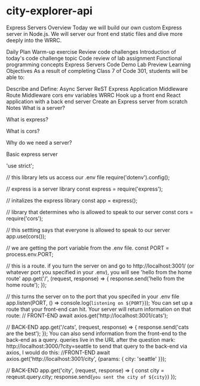 # city-explorer-api

Express Servers
Overview
Today we will build our own custom Express server in Node.js. We will server our front end static files and dive more deeply into the WRRC.

Daily Plan
Warm-up exercise
Review code challenges
Introduction of today's code challenge topic
Code review of lab assignment
Functional programming concepts
Express Servers
Code Demo
Lab Preview
Learning Objectives
As a result of completing Class 7 of Code 301, students will be able to:

Describe and Define:
Async
Server
ReST
Express
Application Middleware
Route Middleware
cors
env variables
WRRC
Hook up a front end React application with a back end server
Create an Express server from scratch
Notes
What is a server?

What is express?

What is cors?

Why do we need a server?

Basic express server

'use strict';

// this library lets us access our .env file
require('dotenv').config();

// express is a server library
const express = require('express');

// initalizes the express library
const app = express();

// library that determines who is allowed to speak to our server
const cors = require('cors');

// this settting says that everyone is allowed to speak to our server
app.use(cors());

// we are getting the port variable from the .env file.
const PORT = process.env.PORT;

// this is a route. if you turn the server on and go to http://localhost:3001/ (or whatever port you specified in your .env), you will see 'hello from the home route'
app.get('/', (request, response) => {
  response.send('hello from the home route');
});

// this turns the server on to the port that you specifed in your .env file
app.listen(PORT, () => console.log(`listening on ${PORT}`));
You can set up a route that your front-end can hit. Your server will return information on that route:
// FRONT-END
await axios.get('http://localhost:3001/cats');

// BACK-END
app.get('/cats', (request, response) => {
  response.send('cats are the best');
});
You can also send information from the front-end to the back-end as a query.
queries live in the URL after the question mark: http://localhost:3000/?city=seattle
to send that query to the back-end via axios, I would do this:
//FRONT-END
await axios.get('http://localhost:3001/city', {params: { city: 'seattle' }});

// BACK-END
app.get('city', (request, response) => {
  const city = reqeust.query.city;
  response.send(`you sent the city of ${city}`)
});